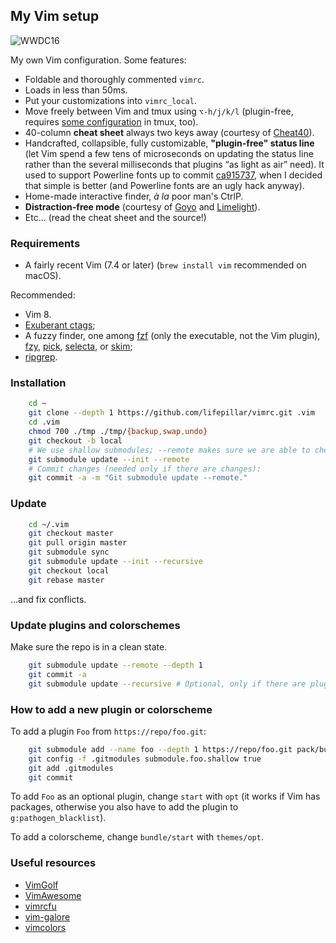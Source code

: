 ## My Vim setup

![WWDC16](https://raw.github.com/lifepillar/Resources/master/vimrc/screenshot.png)

My own Vim configuration. Some features:

- Foldable and thoroughly commented `vimrc`.
- Loads in less than 50ms.
- Put your customizations into `vimrc_local`.
- Move freely between Vim and tmux using `⌥-h/j/k/l`
  (plugin-free, requires [some configuration](https://github.com/lifepillar/dotfiles/blob/master/dot-tmux.conf)
  in tmux, too).
- 40-column **cheat sheet** always two keys away (courtesy of
  [Cheat40](https://github.com/lifepillar/vim-cheat40)).
- Handcrafted, collapsible, fully customizable, **"plugin-free" status line**
  (let Vim spend a few tens of microseconds on updating the status line rather
  than the several milliseconds that plugins “as light as air” need). It used to
  support Powerline fonts up to commit
  [ca915737](https://github.com/lifepillar/vimrc/commit/ca9157376be876b030e5306adf38efd7093b870a),
  when I decided that simple is better (and Powerline fonts are an ugly hack
  anyway).
- Home-made interactive finder, *à la* poor man's CtrlP.
- **Distraction-free mode** (courtesy of
  [Goyo](https://github.com/junegunn/goyo.vim) and
  [Limelight](https://github.com/junegunn/limelight.vim)).
- Etc... (read the cheat sheet and the source!)


### Requirements

- A fairly recent Vim (7.4 or later) (`brew install vim` recommended on macOS).

Recommended:

- Vim 8.
- [Exuberant ctags](http://ctags.sourceforge.net);
- A fuzzy finder, one among
  [fzf](https://github.com/junegunn/fzf) (only the executable, not the Vim plugin),
  [fzy](https://github.com/jhawthorn/fzy),
  [pick](https://github.com/calleerlandsson/pick),
  [selecta](https://github.com/garybernhardt/selecta), or
  [skim](https://github.com/lotabout/skim);
- [ripgrep](https://github.com/BurntSushi/ripgrep).


### Installation

```sh
    cd ~
    git clone --depth 1 https://github.com/lifepillar/vimrc.git .vim
    cd .vim
    chmod 700 ./tmp ./tmp/{backup,swap,undo}
    git checkout -b local
    # We use shallow submodules; --remote makes sure we are able to check them out:
    git submodule update --init --remote
    # Commit changes (needed only if there are changes):
    git commit -a -m "Git submodule update --remote."
```


### Update

```sh
    cd ~/.vim
    git checkout master
    git pull origin master
    git submodule sync
    git submodule update --init --recursive
    git checkout local
    git rebase master
```

…and fix conflicts.


### Update plugins and colorschemes

Make sure the repo is in a clean state.

```sh
    git submodule update --remote --depth 1
    git commit -a
    git submodule update --recursive # Optional, only if there are plugins with submodules
```


### How to add a new plugin or colorscheme

To add a plugin `Foo` from `https://repo/foo.git`:

```sh
    git submodule add --name foo --depth 1 https://repo/foo.git pack/bundle/start/foo
    git config -f .gitmodules submodule.foo.shallow true
    git add .gitmodules
    git commit
```

To add `Foo` as an optional plugin, change `start` with `opt` (it works if Vim
has packages, otherwise you also have to add the plugin to
`g:pathogen_blacklist`).

To add a colorscheme, change `bundle/start` with `themes/opt`.


### Useful resources

- [VimGolf](https://vimgolf.com)
- [VimAwesome](https://vimawesome.com)
- [vimrcfu](https://vimrcfu.com)
- [vim-galore](https://github.com/mhinz/vim-galore)
- [vimcolors](https://vimcolors.com)

